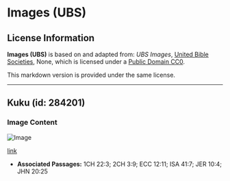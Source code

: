 # Images (UBS)

## License Information

**Images (UBS)** is based on and adapted from: _UBS Images_, [United Bible Societies](https://unitedbiblesocieties.org/), None, which is licensed under a [Public Domain CC0](https://creativecommons.org/public-domain/cc0/).

This markdown version is provided under the same license.



--------------------------------

## Kuku (id: 284201)

### Image Content

![Image](https://cdn.aquifer.bible/aquifer-content/resources/Media/WEB-0372_nails.jpg)

[link](https://cdn.aquifer.bible/aquifer-content/resources/Media/WEB-0372_nails.jpg)

* **Associated Passages:** 1CH 22:3; 2CH 3:9; ECC 12:11; ISA 41:7; JER 10:4; JHN 20:25

